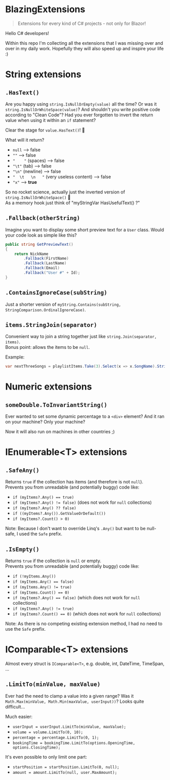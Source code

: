 # BlazingExtensions

> Extensions for every kind of C# projects - not only for Blazor!

Hello C# developers!

Within this repo I'm collecting all the extensions that I was missing over and over in my daily work. Hopefully they will also speed up and inspire your life :)


# String extensions

## `.HasText()`

Are you happy using `string.IsNullOrEmpty(value)` all the time? Or was it `string.IsNullOrWhiteSpace(value)`?
And shouldn't you write positive code according to "Clean Code"?
Had you ever forgotten to invert the return value when using it within an `if` statement?

Clear the stage for `value.HasText()`! :tada:

What will it return?
* `null` --> false
* `""` --> false
* `"    "` (spaces) --> false
* `"\t"` (tab) --> false
* `"\n"` (newline) --> false
* `"  \t   \n   "` (very useless content) --> false
* `"x"` --> **true**

So no rocket science, actually just the inverted version of `string.IsNullOrWhiteSpace()` :shrug:\
As a memory hook just think of "myStringVar HasUsefulText() ?"


## `.Fallback(otherString)`

Imagine you want to display some short preview text for a `User` class. Would your code look as simple like this?

```csharp
public string GetPreviewText()
{
    return NickName
        .Fallback(FirstName)
        .Fallback(LastName)
        .Fallback(Email)
        .Fallback("User #" + Id);
}
```


## `.ContainsIgnoreCase(subString)`
Just a shorter version of `myString.Contains(subString, StringComparison.OrdinalIgnoreCase)`.


## `items.StringJoin(separator)`
Convenient way to join a string together just like `string.Join(separator, items)`.\
Bonus point: allows the items to be `null`.

Example:
```csharp
var nextThreeSongs = playlistItems.Take(3).Select(x => x.SongName).StringJoin(", ");
```


# Numeric extensions

## `someDouble.ToInvariantString()`

Ever wanted to set some dynamic percentage to a `<div>` element? And it ran on your machine? Only your machine?

Now it will also run on machines in other countries ;)


# IEnumerable&lt;T&gt; extensions

## `.SafeAny()`

Returns `true` if the collection has items (and therefore is not `null`).\
Prevents you from unreadable (and potentially buggy) code like:
* `if (myItems?.Any() == true)`
* `if (myItems?.Any() != false)` (does not work for `null` collections)
* `if (myItems?.Any() ?? false)`
* `if ((myItems?.Any()).GetValueOrDefault())`
* `if (myItems?.Count() > 0)`

Note: Because I don't want to override Linq's `.Any()` but want to be null-safe, I used the `Safe` prefix.


## `.IsEmpty()`

Returns `true` if the collection is `null` or empty.\
Prevents you from unreadable (and potentially buggy) code like:
* `if (!myItems.Any())`
* `if (myItems.Any() == false)`
* `if (myItems.Any() != true)`
* `if (myItems.Count() == 0)`
* `if (myItems?.Any() == false)` (which does not work for `null` collections)
* `if (myItems?.Any() != true)`
* `if (myItems?.Count() == 0)` (which does not work for `null` collections)

Note: As there is no competing existing extension method, I had no need to use the `Safe` prefix. 


# IComparable&lt;T&gt; extensions
Almost every struct is `IComparable<T>`, e.g. double, int, DateTime, TimeSpan, ...

## `.LimitTo(minValue, maxValue)`

Ever had the need to clamp a value into a given range? Was it `Math.Max(minValue, Math.Min(maxValue, userInput))`? Looks quite difficult...

Much easier: 
* `userInput = userInput.LimitTo(minValue, maxValue);`
* `volume = volume.LimitTo(0, 10);`
* `percentage = percentage.LimitTo(0, 1);`
* `bookingTime = bookingTime.LimitTo(options.OpeningTime, options.ClosingTime);`

It's even possible to only limit one part: 
* `startPosition = startPosition.LimitTo(0, null);`
* `amount = amount.LimitTo(null, user.MaxAmount);`